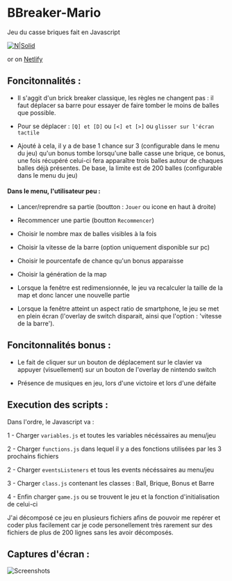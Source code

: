 # BBreaker-Mario

Jeu du casse briques fait en Javascript

[![N|Solid](https://i.ibb.co/x8h2Hqv/live.png)](https://erwan-martin.fr/js/BBreaker)

or on [Netlify](https://gracious-snyder-5f26a3.netlify.app/)

## Foncitonnalités :
- Il s'aggit d'un brick breaker classique, les règles ne changent pas : il faut déplacer sa barre pour essayer
  de faire tomber le moins de balles que possible.
    
- Pour se déplacer : ``[Q] et [D]`` ou ``[<] et [>]`` ou ``glisser sur l'écran tactile``
    
- Ajouté à cela, il y a de base 1 chance sur 3 (configurable dans le menu du jeu) qu'un bonus tombe lorsqu'une 
  balle casse une brique, ce bonus, une fois récupéré celui-ci fera apparaître trois balles autour de chaques
  balles déjà présentes. De base, la limite est de 200 balles (configurable dans le menu du jeu)
    
 #### Dans le menu, l'utilisateur peu :
   - Lancer/reprendre sa partie (boutton : ``Jouer`` ou icone en haut à droite)
   - Recommencer une partie (boutton ``Recommencer``)
    
   - Choisir le nombre max de balles visibles à la fois
   - Choisir la vitesse de la barre (option uniquement disponible sur pc)
   - Choisir le pourcentafe de chance qu'un bonus apparaisse
   - Choisir la génération de la map
    
- Lorsque la fenêtre est redimensionnée, le jeu va recalculer la taille de la map et donc lancer une nouvelle
      partie
    
- Lorsque la fenêtre atteint un aspect ratio de smartphone, le jeu se met en plein écran (l'overlay de switch
  disparait, ainsi que l'option : 'vitesse de la barre').
  
## Foncitonnalités bonus :
- Le fait de cliquer sur un bouton de déplacement sur le clavier va appuyer (visuellement) sur un bouton de
    l'overlay de nintendo switch
  
- Présence de musiques en jeu, lors d'une victoire et lors d'une défaite

## Execution des scripts :
Dans l'ordre, le Javascript va :
        
  1 - Charger ``variables.js`` et toutes les variables nécéssaires au menu/jeu
    
  2 - Charger ``functions.js`` dans lequel il y a des fonctions utilisées par les 3 prochains fichiers
    
  2 - Charger ``eventsListeners`` et tous les events nécéssaires au menu/jeu
  
  3 - Charger ``class.js`` contenant les classes : Ball, Brique, Bonus et Barre
  
  4 - Enfin charger ``game.js`` ou se trouvent le jeu et la fonction d'initialisation de celui-ci
    
 J'ai décomposé ce jeu en plusieurs fichiers afins de pouvoir me repérer et coder plus facilement car je 
 code personellement très rarement sur des fichiers de plus de 200 lignes sans les avoir décomposés.
 
## Captures d'écran :
![Screenshots](https://i.ibb.co/8zcTF92/screenshots.png)
